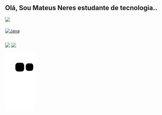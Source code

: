 ## Olá, Sou Mateus Neres estudante de tecnologia..
<div align="left">
  <a href="https://github.com/mateusneres26">
  <img height="180em" src="https://github-readme-stats.vercel.app/api?username=MateusNeres&show_icons=true&theme=aura&include_all_commits=true&count_private=true"/>

</div>
  
<div style="display: inline_block"><br>
  <img align="center" alt="Java" height="30" width="80" src="https://img.shields.io/badge/Java-ED8B00?style=for-the-badge&logo=java&logoColor=white">
  
</div>
  
  ##
 
<div> 
  <a href = "mailto:mateusbh55@hotmail.com"><img src="https://img.shields.io/badge/-Gmail-%23333?style=for-the-badge&logo=gmail&logoColor=white" target="_blank"></a>
  <a href="https://www.linkedin.com/in/mateusneres" target="_blank"><img src="https://img.shields.io/badge/-LinkedIn-%230077B5?style=for-the-badge&logo=linkedin&logoColor=white" target="_blank"></a> 
 
  ![Snake animation](https://github.com/rafaballerini/rafaballerini/blob/output/github-contribution-grid-snake.svg)
 
</div>
